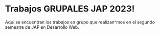 # Trabajos GRUPALES JAP 2023!

Aqui se encuentran los trabajos en grupo que realizan^mos en el segundo semestre de JAP en Desarrollo Web.
